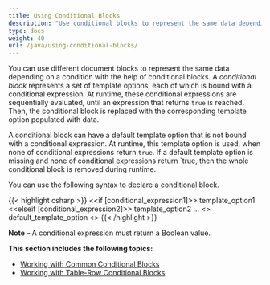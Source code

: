```yaml
---
title: Using Conditional Blocks
description: "Use conditional blocks to represent the same data depending on a condition Java."
type: docs
weight: 40
url: /java/using-conditional-blocks/
---
```


You can use different document blocks to represent the same data depending on a condition with the help of conditional blocks. A *conditional block* represents a set of template options, each of which is bound with a conditional expression. At runtime, these conditional expressions are sequentially evaluated, until an expression that returns `true` is reached. Then, the conditional block is replaced with the corresponding template option populated with data.

A conditional block can have a default template option that is not bound with a conditional expression. At runtime, this template option is used, when none of conditional expressions return `true`. If a default template option is missing and none of conditional expressions return `true, then the whole conditional block is removed during runtime.

You can use the following syntax to declare a conditional block.

{{< highlight csharp >}}
<<if [conditional_expression1]>>
template_option1
<<elseif [conditional_expression2]>>
template_option2
...
<<else>>
default_template_option
<</if>>
{{< /highlight >}}

**Note –** A conditional expression must return a Boolean value.

**This section includes the following topics:** 

- [Working with Common Conditional Blocks](/words/java/working-with-common-conditional-blocks/)
- [Working with Table-Row Conditional Blocks](/words/java/working-with-table-row-conditional-blocks/)
